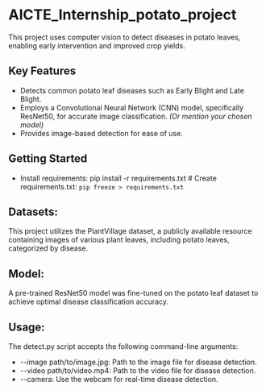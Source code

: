 # AICTE_Internship_potato_project
This project uses computer vision to detect diseases in potato leaves, enabling early intervention and improved crop yields.

## Key Features

* Detects common potato leaf diseases such as Early Blight and Late Blight.
* Employs a Convolutional Neural Network (CNN) model, specifically ResNet50, for accurate image classification.  *(Or mention your chosen model)*
* Provides image-based detection for ease of use.

## Getting Started

 * Install requirements:
   pip install -r requirements.txt  # Create requirements.txt: `pip freeze > requirements.txt`

 ## Datasets:
This project utilizes the PlantVillage  dataset, a publicly available resource containing images of various plant leaves, including potato leaves, categorized by disease. 

## Model:
A pre-trained ResNet50 model was fine-tuned on the potato leaf dataset to achieve optimal disease classification accuracy.  

## Usage:
The detect.py script accepts the following command-line arguments:
 * --image path/to/image.jpg:  Path to the image file for disease detection.
 * --video path/to/video.mp4: Path to the video file for disease detection.
 * --camera: Use the webcam for real-time disease detection.
